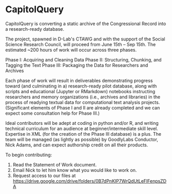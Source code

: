 # CapitolQuery

CapitolQuery is converting a static archive of the Congressional Record into a research-ready database.

The project, spawned in D-Lab's CTAWG and with the support of the Social Science Research Council, will proceed from June 15th – Sep 15th. The estimated ~200 hours of work will occur across three phases.

Phase I: Acquiring and Cleaning Data
Phase II: Structuring, Chunking, and Tagging the Text
Phase III: Packaging the Data for Researchers and Archives

Each phase of work will result in deliverables demonstrating progress toward (and culminating in a) research-ready pilot database, along with scripts and educational (Jupyter or RMarkdown) notebooks instructing researchers and memory organizations (i.e., archives and libraries) in the process of readying textual data for computational text analysis projects. (Significant elements of Phase I and II are already completed and we can expect some consultation help for Phase III.)

Ideal contributors will be adept at coding in python and/or R, and writing technical curriculum for an audience at beginner/intermediate skill level. Expertise in XML (for the creation of the Phase III database) is a plus. The team will be managed (as lightly as possible) by GoodlyLabs Conductor, Nick Adams, and can expect authorship credit on all their products.

To begin contributing:

  1. Read the Statement of Work document.
  2. Email Nick to let him know what you would like to work on.
  3. Request access to our files at https://drive.google.com/drive/folders/0B7dPnKIP7WrQdUtLeFlFenpsZDA


